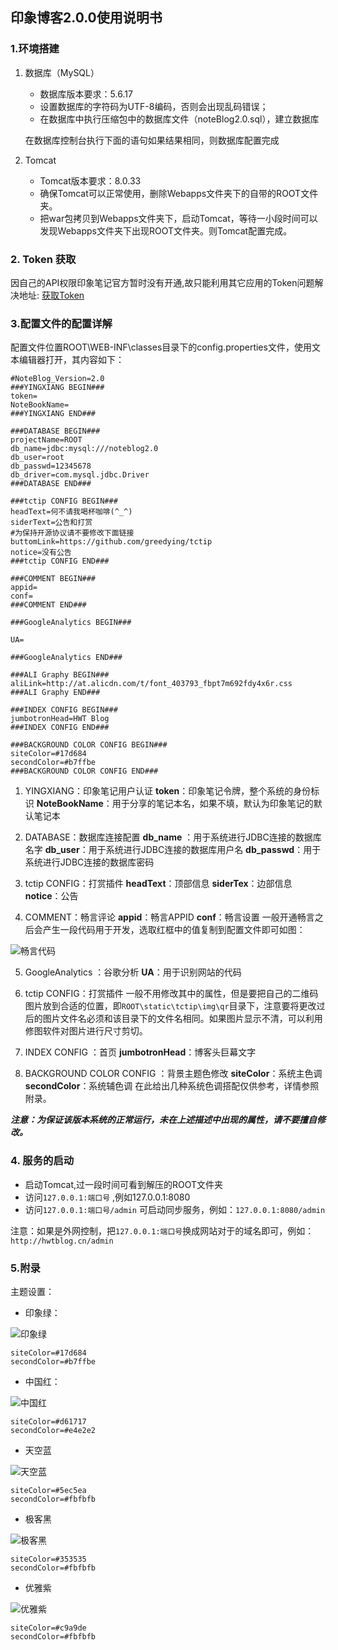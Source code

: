 ## 印象博客2.0.0使用说明书


### 1.环境搭建

1. 数据库（MySQL）
	- 数据库版本要求：5.6.17
	- 设置数据库的字符码为UTF-8编码，否则会出现乱码错误；
	- 在数据库中执行压缩包中的数据库文件（noteBlog2.0.sql），建立数据库

	在数据库控制台执行下面的语句如果结果相同，则数据库配置完成




2. Tomcat
	- Tomcat版本要求：8.0.33
	- 确保Tomcat可以正常使用，删除Webapps文件夹下的自带的ROOT文件夹。
	- 把war包拷贝到Webapps文件夹下，启动Tomcat，等待一小段时间可以发现Webapps文件夹下出现ROOT文件夹。则Tomcat配置完成。


### 2. Token 获取
因自己的API权限印象笔记官方暂时没有开通,故只能利用其它应用的Token问题解决地址:
[获取Token][1]


### 3.配置文件的配置详解
配置文件位置ROOT\WEB-INF\classes目录下的config.properties文件，使用文本编辑器打开，其内容如下：
```
#NoteBlog_Version=2.0
###YINGXIANG BEGIN###
token=
NoteBookName=
###YINGXIANG END###

###DATABASE BEGIN###
projectName=ROOT
db_name=jdbc:mysql:///noteblog2.0
db_user=root
db_passwd=12345678
db_driver=com.mysql.jdbc.Driver
###DATABASE END###

###tctip CONFIG BEGIN###
headText=何不请我喝杯咖啡(^_^)
siderText=公告和打赏
#为保持开源协议请不要修改下面链接
buttomLink=https://github.com/greedying/tctip  
notice=没有公告
###tctip CONFIG END###

###COMMENT BEGIN###
appid=
conf=
###COMMENT END###

###GoogleAnalytics BEGIN###

UA=

###GoogleAnalytics END###

###ALI Graphy BEGIN###
aliLink=http://at.alicdn.com/t/font_403793_fbpt7m692fdy4x6r.css
###ALI Graphy END###

###INDEX CONFIG BEGIN###
jumbotronHead=HWT Blog
###INDEX CONFIG END###

###BACKGROUND COLOR CONFIG BEGIN###
siteColor=#17d684
secondColor=#b7ffbe
###BACKGROUND COLOR CONFIG END###
```

1. YINGXIANG：印象笔记用户认证
**token**：印象笔记令牌，整个系统的身份标识
**NoteBookName**：用于分享的笔记本名，如果不填，默认为印象笔记的默认笔记本
2. DATABASE：数据库连接配置
**db_name** ：用于系统进行JDBC连接的数据库名字
**db_user**：用于系统进行JDBC连接的数据库用户名
**db_passwd**：用于系统进行JDBC连接的数据库密码
3. tctip CONFIG：打赏插件
**headText**：顶部信息
**siderTex**：边部信息
**notice**：公告

4. COMMENT：畅言评论
**appid**：畅言APPID
**conf**：畅言设置
一般开通畅言之后会产生一段代码用于开发，选取红框中的值复制到配置文件即可如图：

![畅言代码][2]

5. GoogleAnalytics  ：谷歌分析
**UA**：用于识别网站的代码

6.  tctip CONFIG：打赏插件
一般不用修改其中的属性，但是要把自己的二维码图片放到合适的位置，即`ROOT\static\tctip\img\qr`目录下，注意要将更改过后的图片文件名必须和该目录下的文件名相同。如果图片显示不清，可以利用修图软件对图片进行尺寸剪切。


7. INDEX CONFIG ：首页
**jumbotronHead**：博客头巨幕文字

8. BACKGROUND COLOR CONFIG ：背景主题色修改
**siteColor**：系统主色调
**secondColor**：系统辅色调
在此给出几种系统色调搭配仅供参考，详情参照附录。


***注意：为保证该版本系统的正常运行，未在上述描述中出现的属性，请不要擅自修改。***
### 4. 服务的启动

- 启动Tomcat,过一段时间可看到解压的ROOT文件夹
- 访问`127.0.0.1:端口号`  ,例如127.0.0.1:8080
- 访问`127.0.0.1:端口号/admin` 可启动同步服务，例如：`127.0.0.1:8080/admin`

注意：如果是外网控制，把`127.0.0.1:端口号`换成网站对于的域名即可，例如：`http://hwtblog.cn/admin`




### 5.附录

主题设置：
- 印象绿：

![印象绿][3]
``` 
siteColor=#17d684
secondColor=#b7ffbe
```
- 中国红：

![中国红][4]

``` 
siteColor=#d61717
secondColor=#e4e2e2

```
- 天空蓝

![天空蓝][5]

```
siteColor=#5ec5ea
secondColor=#fbfbfb
```

- 极客黑

![极客黑][6]

``` 
siteColor=#353535
secondColor=#fbfbfb
```
- 优雅紫

![优雅紫][7]

``` 
siteColor=#c9a9de
secondColor=#fbfbfb
```


  [1]:https://github.com/suziwen/blogxiaoshujiang/blob/master/2017-9-17%20%E5%85%B3%E4%BA%8E%20Evernote%28%E5%8D%B0%E8%B1%A1%E7%AC%94%E8%AE%B0%29%20%E5%81%9C%E6%AD%A2%E4%BD%BF%E7%94%A8%20Developer%20Token,%E5%B0%8F%E4%B9%A6%E5%8C%A0%E5%AE%A2%E6%88%B7%E7%AB%AF%E4%B8%8D%E8%83%BD%E7%BB%91%E5%AE%9A%E7%9A%84%E8%A7%A3%E5%86%B3%E6%96%B9%E6%A1%88.md
  [2]: ./images/1513847588397.jpg
  [3]: ./images/1513850271999.jpg
  [4]: ./images/1513850227729.jpg
  [5]: ./images/1513850445391.jpg
  [6]: ./images/1513850652896.jpg
  [7]: ./images/1513850787235.jpg
